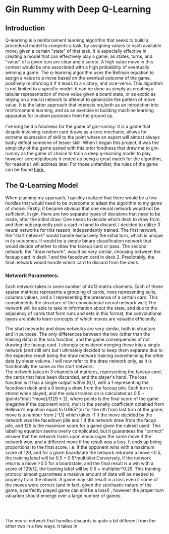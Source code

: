 # Gin Rummy with Deep Q-Learning

## Introduction
Q-learning is a reinforcement learning algorithm that seeks to build a procedural model to complete a task, by assigning values to each available move, given a certain "state"  of that task. It is especially effective in creating a model that can effectively play a game, as states, turns, and "value" of a given turn are clear and discrete. A high value move in this context would be one associated with a high probability of eventually winning a game. The q-learning algorithm uses the Bellman equation to assign a value to a move based on the eventual outcome of the game, positively reinforcing it if it leads to a victory, and vice-versa. This algorithm is not limited to a specific model; it can be done as simply as creating a tabular representation of move value given a board state, or as exotic as relying on a neural network to attempt to generalize the pattern of move value. It is the latter approach that interests me,both as an introdction into reinforcement learning, and as an exercise in building machine learning apparatus for custom purposes from the ground up. <br> <br>
I've long held a fondness for the game of gin-rummy. It is a game that despite involving random card draws as a core mechanic, allows for extreme expression of skill to the point where an expert will almost always badly defeat someone of lesser skill. When I began this project, it was the simplicity of the game paired with this prior fondness that drew me to gin-rummy as the game of choice to train a deep q-learning model to play, however serendipidously it ended up being a great match for the algorithm, for reasons I will address later. For those unfamiliar, the rules of the game can be found [here.](https://bicyclecards.com/how-to-play/gin-rummy/)

## The Q-Learning Model

When planning my approach, I quickly realized that there would be a few hurdles that would need to be overcome to adapt the algorithm to my game of choice. Firstly, it became obvious that one neural network would not be sufficient. In gin, there are two separate types of decisions that need to be made, after the initial draw: One needs to decide which deck to draw from, and then subsequently pick a card in hand to discard. I decided to utilize 3 neural networks for this reason, independently trained. The first network, the "start network" would handle exclusively the initial turn, which is unique in its outcomes. It would be a simple binary classification network that would decide whether to draw the faceup card or pass. The second network, the "draw network", would be very similar, choosing between the faceup card in deck 1 and the facedown card in deck 2. Predictably, the final network would handle which card to discard from the deck. 

### Network Parameters:
Each network takes in some number of 4x13 matrix channels. Each of these sparse matrices represents a grouping of cards, rows representing suits, columns values, and a 1 representing the presence of a certain card. This complements the structure of the convolutional neural network well; The network will be able to take in information about the state, and due to the adjacency of cards that form runs and sets in this format, the convolutional layers are able to learn concepts of which moves are valuable efficiently. 

<p>
  The start networks and draw networks are very similar, both in structure and in purpose. The only differences between the two (other than the training data) is the loss function, and the game consequences of not drawing the faceup card. I strongly considered merging these into a single network (and still am) but I ultimately decided to keep them separate due to the expected result being the draw network training overwhelming the other data by sheer volume.  I will now refer to the draw network only, as it is functionally the same as the start network. 

<br> 
The network takes in 3 channels of matrices, representing the faceup card, the cards that have been discarded, and the player's hand. The loss function is It has a single output within (0,1), with a 1 representing the facedown deck and a 0 being a draw from the faceup pile. Each turn is stored when played, and the value trained on is calculated as 0.5 +  (points*mult *move)/(129 * 2), where points is the final score of the game (negative if the opponent won), mult is the penalty coefficient obtained from Bellman's equation equal to 0.965^(n) for the nth from last turn of the game, move is a number from  [-1,1] which takes -1 if the move decided by the network was the facedown pile and 1 if the network drew from the facup pile, and 129 is the maximum score for a game given the ruleset used. This labelling equation seems overly complicated, but it guarantees the "correct" answer that the network trains upon encourages the same move if the network won, and a different move if the result was a loss. It ends up being proportional to the final score, i.e. if the opponent wins with a maximum score of 129, and for a given boardstate the network returned a move <0.5, the training label will be  0.5 + 0.5*multiplier.Conversely, if the network returns a move >0.5 for a boardstate, and the final result is a win with a score of 129//2, the training label will be 0.5 + multiplier*0.25. This training protocol almost guarantees a massive amount of data will be needed to properly train the ntowrk. A game may still result in a loss even if some of the moves were correct (and in fact, given the stochastic nature of the game, a perfectly played game can still be a loss!) , however the proper turn valuation should emerge over a large number of games. 
</p>
 <br> <br> 
 <p>
  The neural network that handles discards is quite a bit different from the other two in a few ways. It takes in 

<br> 

</p>


